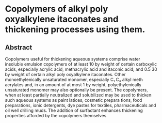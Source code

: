 # Copolymers of alkyl poly oxyalkylene itaconates and thickening processes using them.

## Abstract
Copolymers useful for thickening aqueous systems comprise water insoluble emulsion copolymers of at least 10 by weight of certain carboxylic acids, especially acrylic acid, methacrylic acid and itaconic acid, and 0.5 30 by weight of certain alkyl poly oxyalkylene itaconates. Other monoethylenically unsaturated monomer, especially C₁ C₄ alkyl meth acrylates and, in an amount of at most 1 by weight, polyethylenically unsaturated monomer may also optionally be present. The copolymers, when at least partially neutralized and solubilized may be used to thicken such aqueous systems as paint latices, cosmetic prepara tions, food preparations, ionic detergents, dye pastes for textiles, pharmaceuticals and oil well drilling muds. The addition of surfactant enhances thickening properties afforded by the copolymers themselves.